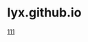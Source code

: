# lyx.github.io
<a href="https://github.com/zheshiliuyixiaoa/zheshiliuyixiaoa.github.io/blob/master/day05.%E5%88%98%E4%B8%80%E9%AA%81/html/03.%E5%8D%A7%E9%BE%99%E6%8E%A7%E8%82%A1.html">111</a> 

